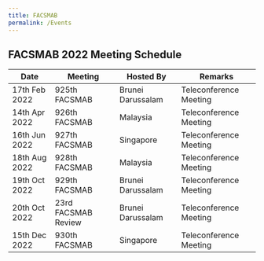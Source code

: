 ```yaml
---
title: FACSMAB
permalink: /Events
---
```

## **FACSMAB 2022 Meeting Schedule**

| Date| Meeting| Hosted By | Remarks |
| ------------ | ------------- | ------------- | ------------- |
|17th Feb 2022 | 925th FACSMAB | Brunei Darussalam| Teleconference Meeting |
|14th Apr 2022 | 926th FACSMAB | Malaysia | Teleconference Meeting |
|16th Jun 2022 | 927th FACSMAB | Singapore | Teleconference Meeting |
|18th Aug 2022 | 928th FACSMAB | Malaysia | Teleconference Meeting |
|19th Oct 2022 | 929th FACSMAB | Brunei Darussalam | Teleconference Meeting |
|20th Oct 2022 | 23rd FACSMAB Review | Brunei Darussalam | Teleconference Meeting |
|15th Dec 2022 | 930th FACSMAB | Singapore | Teleconference Meeting |